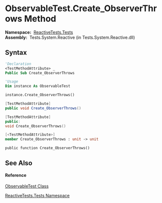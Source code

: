 # ObservableTest.Create\_ObserverThrows Method

**Namespace:**  [ReactiveTests.Tests](ReactiveTests.Tests\ReactiveTests.Tests.md)  
**Assembly:**  Tests.System.Reactive (in Tests.System.Reactive.dll)

## Syntax

```vb
'Declaration
<TestMethodAttribute> _
Public Sub Create_ObserverThrows
```

```vb
'Usage
Dim instance As ObservableTest

instance.Create_ObserverThrows()
```

```csharp
[TestMethodAttribute]
public void Create_ObserverThrows()
```

```c++
[TestMethodAttribute]
public:
void Create_ObserverThrows()
```

```fsharp
[<TestMethodAttribute>]
member Create_ObserverThrows : unit -> unit 
```

```jscript
public function Create_ObserverThrows()
```

## See Also

#### Reference

[ObservableTest Class](ObservableTest\ObservableTest.md)

[ReactiveTests.Tests Namespace](ReactiveTests.Tests\ReactiveTests.Tests.md)




